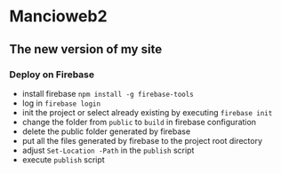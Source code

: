 # Mancioweb2

## The new version of my site

### Deploy on Firebase
* install firebase ``npm install -g firebase-tools``
* log in ``firebase login``
* init the project or select already existing by executing ``firebase init``
* change the folder from ``public`` to ``build`` in firebase configuration
* delete the public folder generated by firebase
* put all the files generated by firebase to the project root directory
* adjust ``Set-Location -Path`` in the ``publish`` script
* execute ``publish`` script